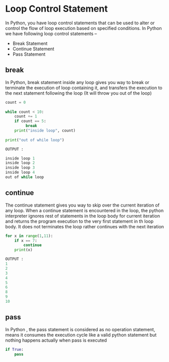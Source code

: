 # Loop Control Statement
In Python, you have loop control statements that can be used to alter or control the flow of loop execution based on specified conditions. In Python we have following loop control statements –

* Break Statement
* Continue Statement
* Pass Statement

## break

In Python, break statement inside any loop gives you way to break or terminate the execution of loop containing it, and transfers the execution to the next statement following the loop (It will throw you out of the loop)

```py
count = 0
 
while count < 10:
    count += 1
    if count == 5:
         break    
    print("inside loop", count)
 
print("out of while loop")

OUTPUT :

inside loop 1
inside loop 2
inside loop 3
inside loop 4
out of while loop
```

## continue

The continue statement gives you way to skip over the current iteration of any loop. When a continue statement is encountered in the loop, the python interpreter ignores rest of statements in the loop body for current iteration and returns the program execution to the very first statement in th loop body. It does not terminates the loop rather continues with the next iteration

```py
for x in range(1,11):
    if x == 7:
        continue
    print(x)

OUTPUT :
1
2
3
4
5
6
8
9
10
```
## pass

In Python , the pass statement is considered as no operation statement, means it consumes the execution cycle like a valid python statement but nothing happens actually when pass is executed

```py
if True:
	pass
```